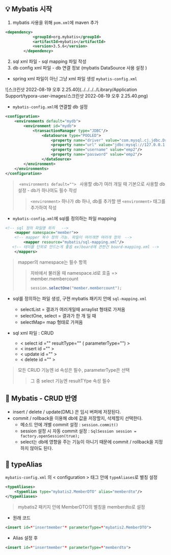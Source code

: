 

## :bulb: Mybatis 시작

1. mybatis 사용을 위해 `pom.xml`에 maven 추가 

```xml
<dependency>
		    <groupId>org.mybatis</groupId>
		    <artifactId>mybatis</artifactId>
		    <version>3.5.6</version>
		</dependency>
```



2. sql xml 파일 - sql mapping 파일 작성 
3. db config xml 파일 - db 연결 정보 (mybatis DataSource 사용 설정 )



- spring xml 파일이 아닌 그냥 xml 파일 생성 `mybatis-config.xml`

![스크린샷 2022-08-19 오후 2.25.40](../../../../Library/Application Support/typora-user-images/스크린샷 2022-08-19 오후 2.25.40.png)

- `mybatis-config.xml`에 연결할 db 설정

```xml
<configuration>
	<environments default="mydb">
		<environment id="mydb">
			<transactionManager type="JDBC"/>
				<dataSource type="POOLED">		
					<property name="driver" value="com.mysql.cj.jdbc.Driver"/>		
					<property name="url" value="jdbc:mysql://127.0.0.1:3306/memberdb"/>	
					<property name="username" value="emp2"/>
					<property name="password" value="emp2"/>		
				</dataSource>
		</environment>
	</environments>
</configuration>
```

> ​	`<environments default=""> ` 사용할 db가 여러 개일 때 기본으로 사용할 db 설정 - db가 하나여도 필수 작성 
>
> > `<environment>` 하나가 db 하나, db를 추가할 땐 `<environment>` 태그를 추가하여 작성 



- `mybatis-config.xml`에 sql를 정의하는 파일 mapping

```xml
<!-- sql 정의 파일명 위치   -->
	<mapper namespace="member">>
	<!-- mapper 복수 정의 가능. 파일이 여러개면 여러개 정의  -->
		<mapper resource="mybatis/sql-mapping.xml"/>
   <!-- 테이블 단위로 만드는게 좋음 ex)board에 관한건 board-mapping.xml -->
	</mappers>
```

> mapper의 namespace는 필수 항목
>
> > 자바에서 불러올 때 namespace.id로 호출 => member.membercount
> >
> > ```java
> > session.selectOne("member.membercount");

- sql를 정의하는 파일 생성, 구현 mybatis 패키지 안에 `sql-mapping.xml`
  - selectList = 결과가 여러개일때 arraylist 형태로 가져옴
  - selectOne, select = 결과가 한 개 일 때
  - selectMap= map 형태로 가져옴 



- sql xml 파일 : CRUD
  - < select id ="" resultType="" ( parameterType="") >
  - < insert id ="" >
  - < update id ="" >
  - < delete id ="" >

> 모든 CRUD 기능엔 id 속성은 필수, parameterType은 선택 
>
> > 그 중 select 기능엔 resultTYpe 속성 필수



## :mag_right: Mybatis - CRUD 반영

- insert / delete / update(DML) 은 임시 버퍼에 저장된다.
- commit / rollback을 이용해 db에 값을 저장할지, 삭제할지 선택한다.
  - 메소드 안에 개별 commit 설정 : `session.commit()`
  - session 설정 시 자동 commit 설정 : `SqlSession session = factory.openSession(true);`
  - select는 db에 영향을 주는 기능이 아니기 때문에 commit / rollback을 지정하지 않아도 된다.



## :mag_right: typeAlias

`mybatis-config.xml` 의 < configuration > 태그 안에 `typeAliases`로 별칭 설정 

```xml
<typeAliases>
	<typeAlias type="mybatis2.MemberDTO" alias="memberdto"/>
</typeAliases>
```

> mybatis2 패키지 안에 MemberDTO의 별칭을 memberdto로 설정

- 원래 코드

```xml
<insert id=*"insertmember"* parameterType=*"mybatis2.MemberDTO">
```

- Alias 설정 후

```xml
<insert id=*"insertmember"* parameterType=*"memberdto">
```

